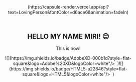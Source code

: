 <header align="center">(https://capsule-render.vercel.app/api?text=LovingPerson&fontColor=d6ace6&animation=fadeIn)</header>
<h2 align="center">HELLO MY NAME MIRI! 😊</h2>


<p align="center">This is now!</p>

<p align="center">![](https://img.shields.io/badge/AdobeXD-000b1d?style=flat-square&logo=Adobe%20XD&logoColor=white"/></a>&nbsp )![](https://img.shields.io/badge/HTML5-a22846?style=flat-square&logo=HTML5&logoColor=white"/></a>&nbsp )
</p>
